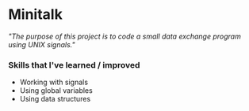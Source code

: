 # Minitalk

*"The purpose of this project is to code a small data exchange program
using UNIX signals."*

### Skills that I've learned / improved
- Working with signals
- Using global variables
- Using data structures
